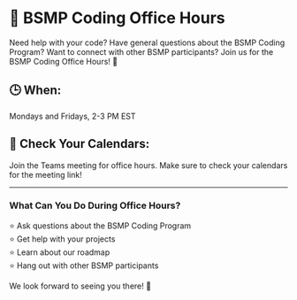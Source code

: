 # 📌 BSMP Coding Office Hours  
  
Need help with your code? Have general questions about the BSMP Coding Program? Want to connect with other BSMP participants? Join us for the BSMP Coding Office Hours! 🎉  
  
## 🕒 When:  
Mondays and Fridays, 2-3 PM EST  
  
## 📅 Check Your Calendars:  
Join the Teams meeting for office hours. Make sure to check your calendars for the meeting link!  
  
---  
  
### What Can You Do During Office Hours?  
⭐ Ask questions about the BSMP Coding Program    
⭐ Get help with your projects    
⭐ Learn about our roadmap    
⭐ Hang out with other BSMP participants    
  
We look forward to seeing you there! 🚀  
